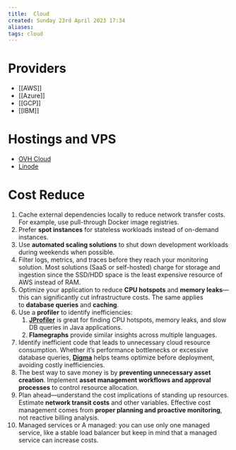 ```yaml
---
title:  Cloud
created: Sunday 23rd April 2023 17:34
aliases: 
tags: cloud
---
```

# Providers

- [[AWS]]
- [[Azure]]
- [[GCP]]
- [[IBM]]
# Hostings and VPS

- [OVH Cloud](https://www.ovhcloud.com/es-es/)
- [Linode](https://www.linode.com/)
# Cost Reduce

1. Cache external dependencies locally to reduce network transfer costs. For example, use pull-through Docker image registries.
2. Prefer **spot instances** for stateless workloads instead of on-demand instances.
3. Use **automated scaling solutions** to shut down development workloads during weekends when possible.
4. Filter logs, metrics, and traces before they reach your monitoring solution. Most solutions (SaaS or self-hosted) charge for storage and ingestion since the SSD/HDD space is the least expensive resource of AWS instead of RAM. 
5. Optimize your application to reduce **CPU hotspots** and **memory leaks**—this can significantly cut infrastructure costs. The same applies to **database queries** and **caching**.
6. Use a **profiler** to identify inefficiencies:
    1. [**JProfiler**](https://digma.ai/9-best-java-profilers-to-use-in-2024/) is great for finding CPU hotspots, memory leaks, and slow DB queries in Java applications.
    2. **Flamegraphs** provide similar insights across multiple languages.
7. Identify inefficient code that leads to unnecessary cloud resource consumption. Whether it’s performance bottlenecks or excessive database queries, [**Digma**](https://digma.ai/engineering-managers/) helps teams optimize before deployment, avoiding costly inefficiencies.
8. The best way to save money is by **preventing unnecessary asset creation**. Implement **asset management workflows and approval processes** to control resource allocation.
9. Plan ahead—understand the cost implications of standing up resources. Estimate **network transit costs** and other variables. Effective cost management comes from **proper planning and proactive monitoring**, not reactive billing analysis.
10. Managed services or A managed: you can use only one managed service, like a stable load balancer but keep in mind that a managed service can increase costs.